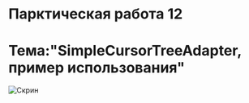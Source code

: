 Парктическая работа 12
====================================================
Тема:"SimpleCursorTreeAdapter, пример использования"
====================================================
![Скрин](http://git.scc/git/Repository/Blob/27a78543-39ed-4f1c-8e69-9fd4a3852b10?encodedName=master&encodedPath=MDK01.03%2Fpr12%2F1.png)